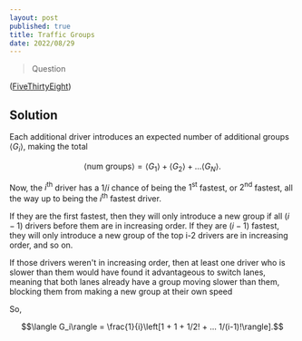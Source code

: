 ```yaml
---
layout: post
published: true
title: Traffic Groups
date: 2022/08/29
---
```


>Question

<!--more-->

([FiveThirtyEight](URL))

## Solution

Each additional driver introduces an expected number of additional groups $\langle G_i\rangle$, making the total

$$\langle \text{num groups}\rangle = \langle G_1\rangle + \langle G_2\rangle + ... \langle G_N\rangle.$$

Now, the $i^\text{th}$ driver has a $1/i$ chance of being the $1^\text{st}$ fastest, or $2^\text{nd}$ fastest, all the way up to being the $i^\text{th}$ fastest driver.

If they are the first fastest, then they will only introduce a new group if all $(i-1)$ drivers before them are in increasing order. If they are $(i-1)$ fastest, they will only introduce a new group of the top i-2 drivers are in increasing order, and so on.

If those drivers weren't in increasing order, then at least one driver who is slower than them would have found it advantageous to switch lanes, meaning that both lanes already have a group moving slower than them, blocking them from making a new group at their own speed

So, 

$$\langle G_i\rangle = \frac{1}{i}\left[1 + 1 + 1/2! + ... 1/(i-1)!\rangle].$$

<br>
